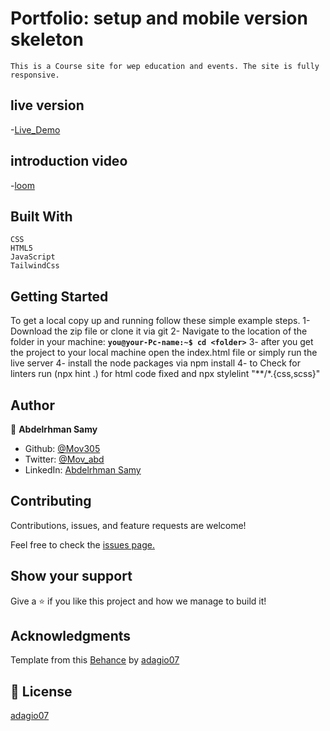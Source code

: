 # Portfolio: setup and mobile version skeleton

    This is a Course site for wep education and events. The site is fully responsive.
## live version
   -[Live_Demo](https://cw-mov305.vercel.app/)    

## introduction video
   -[loom](https://www.loom.com/share/9b63acc207024330b01e8f4767500970)   

## Built With

    CSS
    HTML5
    JavaScript
    TailwindCss

## Getting Started

To get a local copy up and running follow these simple example steps.
1- Download the zip file or clone it via git
2- Navigate to the location of the folder in your machine:
**``you@your-Pc-name:~$ cd <folder>``**
3- after you get the project to your local machine open the index.html file or simply run the live server
4- install the node packages via npm install
4- to Check for linters run (npx hint .) for html code fixed and npx stylelint "**/*.{css,scss}"


## Author

👤 **Abdelrhman Samy**

- Github: [@Mov305](https://github.com/Mov305)
- Twitter: [@Mov_abd](https://twitter.com/Mov_abd)
- LinkedIn: [Abdelrhman Samy](https://www.linkedin.com/in/abdelrhman-samy-80b14b215/)

## Contributing

Contributions, issues, and feature requests are welcome!

Feel free to check the [issues page.](https://github.com/Mov305/P1-portofolio/issues)

## Show your support

Give a ⭐️ if you like this project and how we manage to build it!

## Acknowledgments

Template from this [Behance](https://www.behance.net/gallery/29845175/CC-Global-Summit-2015) by [adagio07](https://www.behance.net/adagio07)

## 📝 License

[adagio07](https://www.behance.net/adagio07)